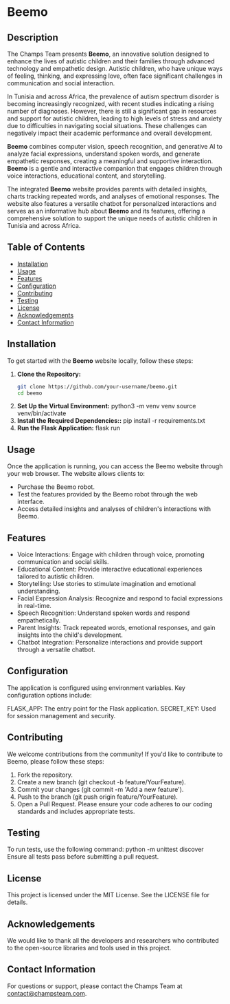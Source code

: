 # Beemo

## Description
The Champs Team presents **Beemo**, an innovative solution designed to enhance the lives of autistic children and their families through advanced technology and empathetic design. Autistic children, who have unique ways of feeling, thinking, and expressing love, often face significant challenges in communication and social interaction.

In Tunisia and across Africa, the prevalence of autism spectrum disorder is becoming increasingly recognized, with recent studies indicating a rising number of diagnoses. However, there is still a significant gap in resources and support for autistic children, leading to high levels of stress and anxiety due to difficulties in navigating social situations. These challenges can negatively impact their academic performance and overall development.

**Beemo** combines computer vision, speech recognition, and generative AI to analyze facial expressions, understand spoken words, and generate empathetic responses, creating a meaningful and supportive interaction. **Beemo** is a gentle and interactive companion that engages children through voice interactions, educational content, and storytelling.

The integrated **Beemo** website provides parents with detailed insights, charts tracking repeated words, and analyses of emotional responses. The website also features a versatile chatbot for personalized interactions and serves as an informative hub about **Beemo** and its features, offering a comprehensive solution to support the unique needs of autistic children in Tunisia and across Africa.

## Table of Contents
- [Installation](#installation)
- [Usage](#usage)
- [Features](#features)
- [Configuration](#configuration)
- [Contributing](#contributing)
- [Testing](#testing)
- [License](#license)
- [Acknowledgements](#acknowledgements)
- [Contact Information](#contact-information)

## Installation
To get started with the **Beemo** website locally, follow these steps:

1. **Clone the Repository:**
   ```bash
   git clone https://github.com/your-username/beemo.git
   cd beemo
2. **Set Up the Virtual Environment:**
   python3 -m venv venv
   source venv/bin/activate
3. **Install the Required Dependencies::**
    pip install -r requirements.txt
4. **Run the Flask Application:**
    flask run

## Usage
Once the application is running, you can access the Beemo website through your web browser. The website allows clients to:
- Purchase the Beemo robot.
- Test the features provided by the Beemo robot through the web interface.
- Access detailed insights and analyses of children's interactions with Beemo.

## Features
- Voice Interactions: Engage with children through voice, promoting communication and social skills.
- Educational Content: Provide interactive educational experiences tailored to autistic children.
- Storytelling: Use stories to stimulate imagination and emotional understanding.
- Facial Expression Analysis: Recognize and respond to facial expressions in real-time.
- Speech Recognition: Understand spoken words and respond empathetically.
- Parent Insights: Track repeated words, emotional responses, and gain insights into the child's development.
- Chatbot Integration: Personalize interactions and provide support through a versatile chatbot.

## Configuration
The application is configured using environment variables. Key configuration options include:

 FLASK_APP: The entry point for the Flask application.
 SECRET_KEY: Used for session management and security.

## Contributing
We welcome contributions from the community! If you'd like to contribute to Beemo, please follow these steps:

1. Fork the repository.
2. Create a new branch (git checkout -b feature/YourFeature).
3. Commit your changes (git commit -m 'Add a new feature').
4. Push to the branch (git push origin feature/YourFeature).
5. Open a Pull Request.
Please ensure your code adheres to our coding standards and includes appropriate tests.

## Testing
To run tests, use the following command:
  python -m unittest discover
Ensure all tests pass before submitting a pull request.

## License
This project is licensed under the MIT License. See the LICENSE file for details.

## Acknowledgements
We would like to thank all the developers and researchers who contributed to the open-source libraries and tools used in this project.

## Contact Information
For questions or support, please contact the Champs Team at contact@champsteam.com.




